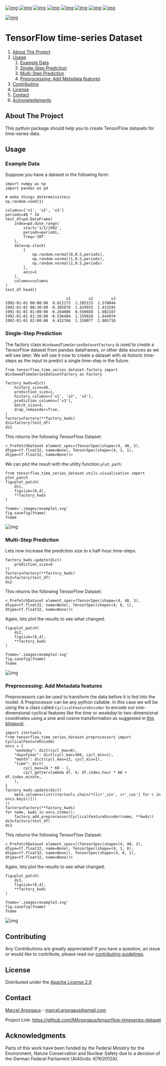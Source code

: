 [![img](https://img.shields.io/github/contributors/MArpogaus/tensorflow-timeseries-dataset.svg?style=flat-square)](https://github.com/MArpogaus/tensorflow-timeseries-dataset/graphs/contributors)
[![img](https://img.shields.io/github/forks/MArpogaus/tensorflow-timeseries-dataset.svg?style=flat-square)](https://github.com/MArpogaus/tensorflow-timeseries-dataset/network/members)
[![img](https://img.shields.io/github/stars/MArpogaus/tensorflow-timeseries-dataset.svg?style=flat-square)](https://github.com/MArpogaus/tensorflow-timeseries-dataset/stargazers)
[![img](https://img.shields.io/github/issues/MArpogaus/tensorflow-timeseries-dataset.svg?style=flat-square)](https://github.com/MArpogaus/tensorflow-timeseries-dataset/issues)
[![img](https://img.shields.io/github/license/MArpogaus/tensorflow-timeseries-dataset.svg?style=flat-square)](https://github.com/MArpogaus/tensorflow-timeseries-dataset/blob/main/LICENSE)
[![img](https://img.shields.io/github/actions/workflow/status/MArpogaus/tensorflow-timeseries-dataset/test.yaml.svg?label=test&style=flat-square)](https://github.com/MArpogaus/tensorflow-timeseries-dataset/actions/workflows/test.yaml)
[![img](https://img.shields.io/badge/pre--commit-enabled-brightgreen.svg?logo=pre-commit&style=flat-square)](https://github.com/MArpogaus/tensorflow-timeseries-dataset/blob/main/.pre-commit-config.yaml)
[![img](https://img.shields.io/badge/-LinkedIn-black.svg?style=flat-square&logo=linkedin&colorB=555)](https://linkedin.com/in/MArpogaus)

[![img](https://img.shields.io/pypi/v/tensorflow-time-series-dataset.svg?style=flat-square)](https://pypi.org/project/tensorflow-time-series-dataset)


# TensorFlow time-series Dataset

1.  [About The Project](#about-the-project)
2.  [Usage](#org6cce3cf)
    1.  [Example Data](#orgdcbe859)
    2.  [Single-Step Prediction](#org9146fba)
    3.  [Multi-Step Prediction](#org8d2da39)
    4.  [Preprocessing: Add Metadata features](#org65236db)
3.  [Contributing](#org07d9730)
4.  [License](#orgf9b82cf)
5.  [Contact](#org36cca87)
6.  [Acknowledgments](#orge3ed0f5)


<a id="about-the-project"></a>

## About The Project

This python package should help you to create TensorFlow datasets for time-series data.


<a id="org6cce3cf"></a>

## Usage


<a id="orgdcbe859"></a>

### Example Data

Suppose you have a dataset in the following form:

    import numpy as np
    import pandas as pd

    # make things determeinisteic
    np.random.seed(1)

    columns=['x1', 'x2', 'x3']
    periods=48 * 14
    test_df=pd.DataFrame(
        index=pd.date_range(
            start='1/1/1992',
            periods=periods,
            freq='30T'
        ),
        data=np.stack(
            [
                np.random.normal(0,0.5,periods),
                np.random.normal(1,0.5,periods),
                np.random.normal(2,0.5,periods)
            ],
            axis=1
        ),
        columns=columns
    )
    test_df.head()

                               x1        x2        x3
    1992-01-01 00:00:00  0.812173  1.205133  1.578044
    1992-01-01 00:30:00 -0.305878  1.429935  1.413295
    1992-01-01 01:00:00 -0.264086  0.550658  1.602187
    1992-01-01 01:30:00 -0.536484  1.159828  1.644974
    1992-01-01 02:00:00  0.432704  1.159077  2.005718


<a id="org9146fba"></a>

### Single-Step Prediction

The factory class `WindowedTimeSeriesDatasetFactory` is used to create a TensorFlow dataset from pandas dataframes, or other data sources as we will see later.
We will use it now to create a dataset with `48` historic time-steps as the input to predict a single time-step in the future.

    from tensorflow_time_series_dataset.factory import WindowedTimeSeriesDatasetFactory as Factory

    factory_kwds=dict(
        history_size=48,
        prediction_size=1,
        history_columns=['x1', 'x2', 'x3'],
        prediction_columns=['x3'],
        batch_size=4,
        drop_remainder=True,
    )
    factory=Factory(**factory_kwds)
    ds1=factory(test_df)
    ds1

This returns the following TensorFlow Dataset:

    <_PrefetchDataset element_spec=(TensorSpec(shape=(4, 48, 3), dtype=tf.float32, name=None), TensorSpec(shape=(4, 1, 1), dtype=tf.float32, name=None))>

We can plot the result with the utility function `plot_path`:

    from tensorflow_time_series_dataset.utils.visualisation import plot_patch
    fig=plot_patch(
        ds1,
        figsize=(8,4),
        **factory_kwds
    )

    fname='.images/example1.svg'
    fig.savefig(fname)
    fname

![img](.images/example1.svg)


<a id="org8d2da39"></a>

### Multi-Step Prediction

Lets now increase the prediction size to `6` half-hour time-steps.

    factory_kwds.update(dict(
        prediction_size=6
    ))
    factory=Factory(**factory_kwds)
    ds2=factory(test_df)
    ds2

This returns the following TensorFlow Dataset:

    <_PrefetchDataset element_spec=(TensorSpec(shape=(4, 48, 3), dtype=tf.float32, name=None), TensorSpec(shape=(4, 6, 1), dtype=tf.float32, name=None))>

Again, lets plot the results to see what changed:

    fig=plot_patch(
        ds2,
        figsize=(8,4),
        **factory_kwds
    )

    fname='.images/example2.svg'
    fig.savefig(fname)
    fname

![img](.images/example2.svg)


<a id="org65236db"></a>

### Preprocessing: Add Metadata features

Preprocessors can be used to transform the data before it is fed into the model.
A Preprocessor can be any python callable.
In this case we will be using the a class called `CyclicalFeatureEncoder` to encode our one-dimensional cyclical features like the *time* or *weekday* to two-dimensional coordinates using a sine and cosine transformation as suggested in [this blogpost](<https://www.kaggle.com/avanwyk/encoding-cyclical-features-for-deep-learning>).

    import itertools
    from tensorflow_time_series_dataset.preprocessors import CyclicalFeatureEncoder
    encs = {
        "weekday": dict(cycl_max=6),
        "dayofyear": dict(cycl_max=366, cycl_min=1),
        "month": dict(cycl_max=12, cycl_min=1),
        "time": dict(
            cycl_max=24 * 60 - 1,
            cycl_getter=lambda df, k: df.index.hour * 60 + df.index.minute,
        ),
    }
    factory_kwds.update(dict(
        meta_columns=list(itertools.chain(*[[c+'_sin', c+'_cos'] for c in encs.keys()]))
    ))
    factory=Factory(**factory_kwds)
    for name, kwds in encs.items():
        factory.add_preprocessor(CyclicalFeatureEncoder(name, **kwds))
    ds3=factory(test_df)
    ds3

This returns the following TensorFlow Dataset:

    <_PrefetchDataset element_spec=((TensorSpec(shape=(4, 48, 3), dtype=tf.float32, name=None), TensorSpec(shape=(4, 1, 8), dtype=tf.float32, name=None)), TensorSpec(shape=(4, 6, 1), dtype=tf.float32, name=None))>

Again, lets plot the results to see what changed:

    fig=plot_patch(
        ds3,
        figsize=(8,4),
        **factory_kwds
    )

    fname='.images/example3.svg'
    fig.savefig(fname)
    fname

![img](.images/example3.svg)


<a id="org07d9730"></a>

## Contributing

Any Contributions are greatly appreciated! If you have a question, an issue or would like to contribute, please read our [contributing guidelines](CONTRIBUTING.md).


<a id="orgf9b82cf"></a>

## License

Distributed under the [Apache License 2.0](LICENSE)


<a id="org36cca87"></a>

## Contact

[Marcel Arpogaus](https://github.com/marpogaus) - [marcel.arpogaus@gmail.com](mailto:marcel.arpogaus@gmail.com)

Project Link:
<https://github.com/MArpogaus/tensorflow-timeseries-dataset>


<a id="orge3ed0f5"></a>

## Acknowledgments

Parts of this work have been funded by the Federal Ministry for the Environment, Nature Conservation and Nuclear Safety due to a decision of the German Federal Parliament (AI4Grids: 67KI2012A).
